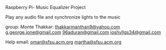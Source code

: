 Raspberry Pi- Music Equalizer Project

Play any audio file and synchronize lights to the music

group:
Monte Thakkar: thakkarmanthan9@yahoo.com
            g.george.jone@gmail.com
            96aduran@gmail.com
            joshvllgs34@gmail.com

Help email:
omar@sfsu.acm.org
martha@sfsu.acm.org
